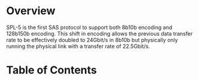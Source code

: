 # Overview

SPL-5 is the first SAS protocol to support both 8b10b encoding and 128b150b encoding. This shift in encoding allows the previous data transfer rate to be effectively doubled to 24Gbit/s in 8b10b but physically only running the physical link with a transfer rate of 22.5Gbit/s.

# Table of Contents